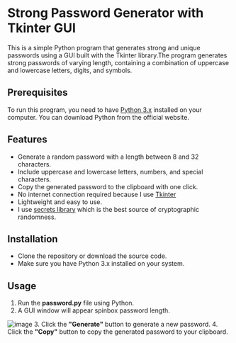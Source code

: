 # Strong Password Generator with Tkinter GUI
This is a simple Python program that generates strong and unique passwords using a GUI built with the Tkinter library.The program generates strong passwords of varying length, containing a combination of uppercase and lowercase letters, digits, and symbols.

## Prerequisites
To run this program, you need to have [Python 3.x](https://www.python.org/downloads/) installed on your computer. You can download Python from the official website.

## Features
- Generate a random password with a length between 8 and 32 characters.
- Include uppercase and lowercase letters, numbers, and special characters.
- Copy the generated password to the clipboard with one click.
- No internet connection required because I use [Tkinter](https://docs.python.org/3/library/tkinter.html)
- Lightweight and easy to use.
- I use [secrets library](https://docs.python.org/3/library/secrets.html) which is the best source of cryptographic randomness.

## Installation
- Clone the repository or download the source code.
- Make sure you have Python 3.x installed on your system.
## Usage
1. Run the **password.py** file using Python.
2. A GUI window will appear spinbox password length.

 ![image](https://user-images.githubusercontent.com/87866914/231885820-a27665f1-9121-4a5d-9c58-4cb5f26efea3.png)
3. Click the **"Generate"** button to generate a new password.
4. Click the **"Copy"** button to copy the generated password to your clipboard.
